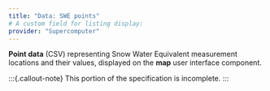 ```yaml
---
title: "Data: SWE points"
# A custom field for listing display:
provider: "Supercomputer"
---
```


**Point data** (CSV) representing Snow Water Equivalent measurement locations and their
values, displayed on the **map** user interface component.

:::{.callout-note}
This portion of the specification is incomplete.
:::
